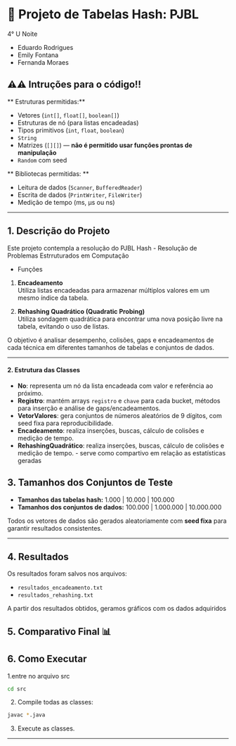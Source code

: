 
# 📂 Projeto de Tabelas Hash: PJBL

4° U Noite
- Eduardo Rodrigues
- Emily Fontana
- Fernanda Moraes

## ⚠️⚠️ Intruções para o código!!
** Estruturas permitidas:**
- Vetores (`int[]`, `float[]`, `boolean[]`)
- Estruturas de nó (para listas encadeadas)
- Tipos primitivos (`int`, `float`, `boolean`)
- `String`
- Matrizes (`[][]`) — **não é permitido usar funções prontas de manipulação**
- `Random` com seed

** Bibliotecas permitidas: **
- Leitura de dados (`Scanner`, `BufferedReader`)
- Escrita de dados (`PrintWriter`, `FileWriter`)
- Medição de tempo (ms, µs ou ns)

---

## 1. Descrição do Projeto

Este projeto contempla a resolução do PJBL Hash - Resolução de Problemas Estrruturados em Computação

- Funções

1. **Encadeamento**  
   Utiliza listas encadeadas para armazenar múltiplos valores em um mesmo índice da tabela.

2. **Rehashing Quadrático (Quadratic Probing)**  
   Utiliza sondagem quadrática para encontrar uma nova posição livre na tabela, evitando o uso de listas.

O objetivo é analisar desempenho, colisões, gaps e encadeamentos de cada técnica em diferentes tamanhos de tabelas e conjuntos de dados.

---

#### 2. Estrutura das Classes

- **No**: representa um nó da lista encadeada com valor e referência ao próximo.  
- **Registro**: mantém arrays `registro` e `chave` para cada bucket, métodos para inserção e análise de gaps/encadeamentos.  
- **VetorValores**: gera conjuntos de números aleatórios de 9 dígitos, com seed fixa para reproducibilidade.  
- **Encadeamento**: realiza inserções, buscas, cálculo de colisões e medição de tempo.
- **RehashingQuadrático**: realiza inserções, buscas, cálculo de colisões e medição de tempo. - serve como compartivo em relação as estatísticas geradas



## 3. Tamanhos dos Conjuntos de Teste

- **Tamanhos das tabelas hash:** 1.000 | 10.000 | 100.000  
- **Tamanhos dos conjuntos de dados:** 100.000 | 1.000.000 | 10.000.000  

Todos os vetores de dados são gerados aleatoriamente com **seed fixa** para garantir resultados consistentes.

---

## 4. Resultados

Os resultados foram salvos nos arquivos:

- `resultados_encadeamento.txt`  
- `resultados_rehashing.txt`

A partir dos resultados obtidos, geramos gráficos com os dados adquiridos




## 5. Comparativo Final 📊


## 6. Como Executar

1.entre no arquivo src

```bash
cd src
```

2. Compile todas as classes:

```bash
javac *.java

```
3. Execute as classes.


---



